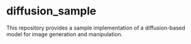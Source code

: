 # diffusion_sample
This repository provides a sample implementation of a diffusion-based model for image generation and manipulation. 

